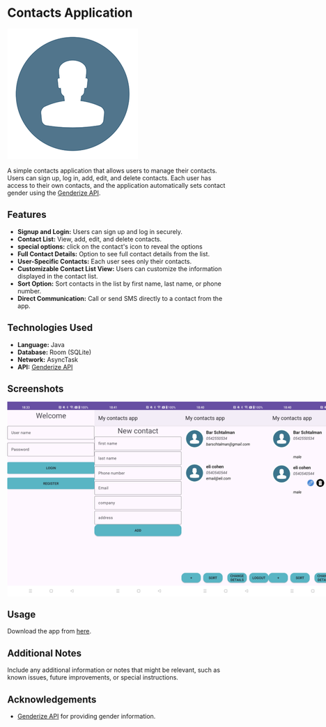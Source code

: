 # Contacts Application

![App Screenshot](https://github.com/bar-schtalman/Contacts/blob/54c70c570a55fd1ac564983e47feb17b0edc9620/app/src/main/res/drawable/contact.png)

A simple contacts application that allows users to manage their contacts. Users can sign up, log in, add, edit, and delete contacts. Each user has access to their own contacts, and the application automatically sets contact gender using the [Genderize API](https://api.genderize.io/?name=luc).

## Features

- **Signup and Login:** Users can sign up and log in securely.
- **Contact List:** View, add, edit, and delete contacts.
- **special options:** click on the contact's icon to reveal the options
- **Full Contact Details:** Option to see full contact details from the list.
- **User-Specific Contacts:** Each user sees only their contacts.
- **Customizable Contact List View:** Users can customize the information displayed in the contact list.
- **Sort Option:** Sort contacts in the list by first name, last name, or phone number.
- **Direct Communication:** Call or send SMS directly to a contact from the app.

## Technologies Used

- **Language:** Java
- **Database:** Room (SQLite)
- **Network:** AsyncTask
- **API:** [Genderize API](https://api.genderize.io/?name=luc)

## Screenshots
<div style="display: flex; flex-direction: row;">
    <img src="https://github.com/bar-schtalman/Contacts/blob/master/app/src/main/res/APPPics/welcome.jpg" alt="welcome" width="200"/>
    <img src="https://github.com/bar-schtalman/Contacts/blob/34104856e526a7accc95c07a779de7abae22e04c/app/src/main/res/APPPics/add_contact.jpg" alt="add contact" width="200"/>
    <img src="https://github.com/bar-schtalman/Contacts/blob/34104856e526a7accc95c07a779de7abae22e04c/app/src/main/res/APPPics/contact_list.jpg" alt="contact list" width="200"/>
    <img src="https://github.com/bar-schtalman/Contacts/blob/master/app/src/main/res/APPPics/contact_list2.jpg" alt="contact_list2" width="200"/>
    <img src="https://github.com/bar-schtalman/Contacts/blob/34104856e526a7accc95c07a779de7abae22e04c/app/src/main/res/APPPics/choost_details.jpg" alt="choose details" width="200"/>
</div>


## Usage

Download the app from [here](https://file.io/bYoX6TYk1Y2N).

## Additional Notes

Include any additional information or notes that might be relevant, such as known issues, future improvements, or special instructions.


## Acknowledgements

- [Genderize API](https://api.genderize.io/?name=luc) for providing gender information.

